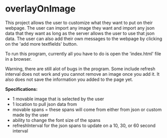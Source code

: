 # overlayOnImage
This project allows the user to customize what they want to put on their webpage. The user can import any image they want and import any json data that they want as long as the server allows the user to use that json data. The user can also add their own messages to the webpage by clicking on the 'add more textfields' button. 

To run this program, currently all you have to do is open the 'index.html' file in a browser. 

Warning, there are still alot of bugs in the program. Some include refresh interval does not work and you cannot remove an image once you add it. It also does not save the information you added to the page yet.  


<b>Specifications:</b> 

- 1 movable image that is selected by the user
- 1 location to pull json data from
- movable spans = these spans will come from either from json or custom made by the user
- ability to change the font size of the spans
- refreshInterval for the json spans to update on a 10, 30, or 60 second interval





















